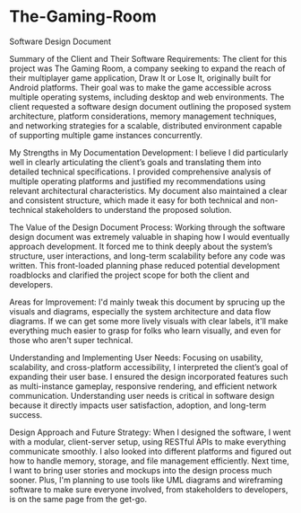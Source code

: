 # The-Gaming-Room
Software Design Document 

Summary of the Client and Their Software Requirements:
The client for this project was The Gaming Room, a company seeking to expand the reach of their multiplayer game application, Draw It or Lose It, originally built for Android platforms. Their goal was to make the game accessible across multiple operating systems, including desktop and web environments. The client requested a software design document outlining the proposed system architecture, platform considerations, memory management techniques, and networking strategies for a scalable, distributed environment capable of supporting multiple game instances concurrently.

My Strengths in My Documentation Development: 
I believe I did particularly well in clearly articulating the client’s goals and translating them into detailed technical specifications. I provided comprehensive analysis of multiple operating platforms and justified my recommendations using relevant architectural characteristics. My document also maintained a clear and consistent structure, which made it easy for both technical and non-technical stakeholders to understand the proposed solution.

The Value of the Design Document Process: 
Working through the software design document was extremely valuable in shaping how I would eventually approach development. It forced me to think deeply about the system’s structure, user interactions, and long-term scalability before any code was written. This front-loaded planning phase reduced potential development roadblocks and clarified the project scope for both the client and developers.

Areas for Improvement: 
I'd mainly tweak this document by sprucing up the visuals and diagrams, especially the system architecture and data flow diagrams. If we can get some more lively visuals with clear labels, it'll make everything much easier to grasp for folks who learn visually, and even for those who aren't super technical.

Understanding and Implementing User Needs: 
Focusing on usability, scalability, and cross-platform accessibility, I interpreted the client’s goal of expanding their user base. I ensured the design incorporated features such as multi-instance gameplay, responsive rendering, and efficient network communication. Understanding user needs is critical in software design because it directly impacts user satisfaction, adoption, and long-term success.

Design Approach and Future Strategy: 
When I designed the software, I went with a modular, client-server setup, using RESTful APIs to make everything communicate smoothly. I also looked into different platforms and figured out how to handle memory, storage, and file management efficiently. Next time, I want to bring user stories and mockups into the design process much sooner. Plus, I'm planning to use tools like UML diagrams and wireframing software to make sure everyone involved, from stakeholders to developers, is on the same page from the get-go.
